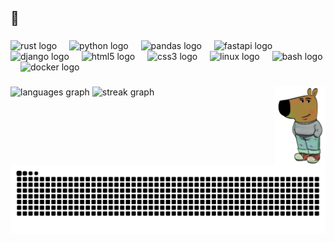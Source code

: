 <h2 align="left">🥰</h2>

###

<div align="left">
  <img src="https://img.shields.io/badge/Rust-000000?logo=rust&logoColor=white&style=for-the-badge" height="40" alt="rust logo"  />
  <img width="12" />
  <img src="https://cdn.jsdelivr.net/gh/devicons/devicon/icons/python/python-original.svg" height="40" alt="python logo"  />
  <img width="12" />
  <img src="https://cdn.jsdelivr.net/gh/devicons/devicon/icons/pandas/pandas-original.svg" height="40" alt="pandas logo"  />
  <img width="12" />
  <img src="https://cdn.jsdelivr.net/gh/devicons/devicon/icons/fastapi/fastapi-original.svg" height="40" alt="fastapi logo"  />
  <img width="12" />
  <img src="https://cdn.jsdelivr.net/gh/devicons/devicon/icons/django/django-plain.svg" height="40" alt="django logo"  />
  <img width="12" />
  <img src="https://cdn.jsdelivr.net/gh/devicons/devicon/icons/html5/html5-original.svg" height="40" alt="html5 logo"  />
  <img width="12" />
  <img src="https://cdn.jsdelivr.net/gh/devicons/devicon/icons/css3/css3-original.svg" height="40" alt="css3 logo"  />
  <img width="12" />
  <img src="https://cdn.jsdelivr.net/gh/devicons/devicon/icons/linux/linux-original.svg" height="40" alt="linux logo"  />
  <img width="12" />
  <img src="https://cdn.jsdelivr.net/gh/devicons/devicon/icons/bash/bash-original.svg" height="40" alt="bash logo"  />
  <img width="12" />
  <img src="https://cdn.jsdelivr.net/gh/devicons/devicon/icons/docker/docker-original.svg" height="40" alt="docker logo"  />
</div>

###

<img align="right" height="125" src="https://github.com/paul-hartwich/paul-hartwich/blob/main/chill_guy.png?raw=true"  />

###

<div align="left">
  <img src="https://github-readme-stats.vercel.app/api/top-langs?username=paul-hartwich&locale=en&hide_title=true&layout=compact&card_width=320&langs_count=4&theme=dark&hide_border=true&order=2" height="125" alt="languages graph"  />
  <img src="https://streak-stats.demolab.com?user=paul-hartwich&locale=en&mode=daily&theme=dark&hide_border=true&border_radius=5&date_format=j/n%5B/Y%5D&order=3" height="125" alt="streak graph"  />
</div>


<br clear="both">

<img src="https://raw.githubusercontent.com/paul-hartwich/paul-hartwich/output/snake.svg" alt="Snake animation" />

###